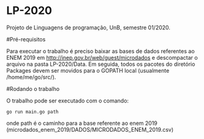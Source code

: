 # LP-2020

Projeto de Linguagens de programação, UnB, semestre 01/2020.

#Pré-requisitos

Para executar o trabalho é preciso baixar as bases de dados referentes ao ENEM 2019 em http://inep.gov.br/web/guest/microdados e descompactar o arquivo na pasta LP-2020/Data.
Em seguida, todos os pacotes do diretório Packages devem ser movidos para o GOPATH local (usualmente /home/me/go/src/).

#Rodando o trabalho

O trabalho pode ser executado com o comando:

```
go run main.go path

```

onde path é o caminho para a base referente ao enem 2019 (microdados_enem_2019/DADOS/MICRODADOS_ENEM_2019.csv)

